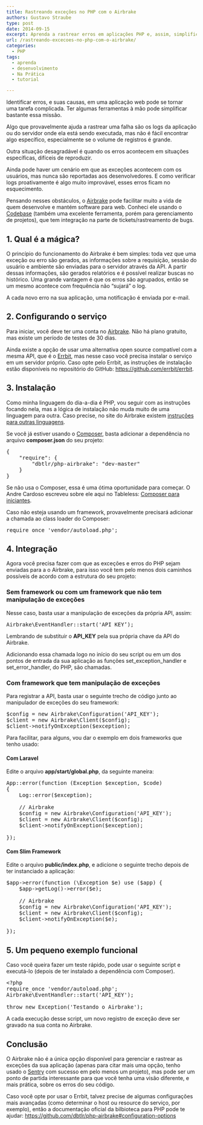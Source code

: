 ```yaml
---
title: Rastreando exceções no PHP com o Airbrake
authors: Gustavo Straube
type: post
date: 2014-09-15
excerpt: Aprenda a rastrear erros em aplicações PHP e, assim, simplificar a manutenção do seu código.
url: /rastreando-excecoes-no-php-com-o-airbrake/
categories:
  - PHP
tags:
  - aprenda
  - desenvolvimento
  - Na Prática
  - tutorial

---
```

Identificar erros, e suas causas, em uma aplicação web pode se tornar uma tarefa complicada. Ter algumas ferramentas à mão pode simplificar bastante essa missão.

Algo que provavelmente ajuda a rastrear uma falha são os logs da aplicação ou do servidor onde ela está sendo executada, mas não é fácil encontrar algo específico, especialmente se o volume de registros é grande.

Outra situação desagradável é quando os erros acontecem em situações específicas, difíceis de reproduzir.

Ainda pode haver um cenário em que as exceções acontecem com os usuários, mas nunca são reportadas aos desenvolvedores. E como verificar logs proativamente é algo muito improvável, esses erros ficam no esquecimento.

Pensando nesses obstáculos, o <a title="Airbrake" href="https://airbrake.io/" target="_blank">Airbrake</a> pode facilitar muito a vida de quem desenvolve e mantém software para web. Conheci ele usando o <a title="Codebase" href="https://www.codebasehq.com/" target="_blank">Codebase</a> (também uma excelente ferramenta, porém para gerenciamento de projetos), que tem integração na parte de tickets/rastreamento de bugs.

## 1. Qual é a mágica?

O princípio do funcionamento do Airbrake é bem simples: toda vez que uma exceção ou erro são gerados, as informações sobre a requisição, sessão do usuário e ambiente são enviadas para o servidor através da API. A partir dessas informações, são gerados relatórios e é possível realizar buscas no histórico. Uma grande vantagem é que os erros são agrupados, então se um mesmo acontece com frequência não “sujará” o log.

A cada novo erro na sua aplicação, uma notificação é enviada por e-mail.

## 2. Configurando o serviço

Para iniciar, você deve ter uma conta no <a title="Airbrake" href="https://airbrake.io/" target="_blank">Airbrake</a>. Não há plano gratuito, mas existe um período de testes de 30 dias.

Ainda existe a opção de usar uma alternativa open source compatível com a mesma API, que é o <a title="Errbit" href="https://github.com/errbit/errbit" target="_blank">Errbit</a>, mas nesse caso você precisa instalar o serviço em um servidor próprio. Caso opte pelo Errbit, as instruções de instalação estão disponíveis no repositório do GitHub: <a title="Repositório do Errbit no GitHub" href="https://github.com/errbit/errbit" target="_blank">https://github.com/errbit/errbit</a>.

## 3. Instalação

Como minha linguagem do dia-a-dia é PHP, vou seguir com as instruções focando nela, mas a lógica de instalação não muda muito de uma linguagem para outra. Caso precise, no site do Airbrake existem <a title="Integração do Airbrake com linguagens" href="https://airbrake.io/languages" target="_blank">instruções para outras linguagens</a>.

Se você já estiver usando o <a href="https://getcomposer.org/" target="_blank">Composer</a>, basta adicionar a dependência no arquivo **composer.json** do seu projeto:

<pre>{ 
    "require": {
        "dbtlr/php-airbrake": "dev-master"
    }
}</pre>

Se não usa o Composer, essa é uma ótima oportunidade para começar. O Andre Cardoso escreveu sobre ele aqui no Tableless: <a title="Composer para iniciantes" href="http://tableless.com.br/composer-para-iniciantes/" target="_blank">Composer para iniciantes</a>.

Caso não esteja usando um framework, provavelmente precisará adicionar a chamada ao class loader do Composer:

<pre>require_once 'vendor/autoload.php';</pre>

## 4. Integração

Agora você precisa fazer com que as exceções e erros do PHP sejam enviadas para a o Airbrake, para isso você tem pelo menos dois caminhos possíveis de acordo com a estrutura do seu projeto:

### Sem framework ou com um framework que não tem manipulação de exceções

Nesse caso, basta usar a manipulação de exceções da própria API, assim:

<pre>Airbrake\EventHandler::start('API_KEY’);</pre>

Lembrando de substituir o **API_KEY** pela sua própria chave da API do Airbrake.

Adicionando essa chamada logo no início do seu script ou em um dos pontos de entrada da sua aplicação as funções set\_exception\_handler e set\_error\_handler, do PHP, são chamadas.

### Com framework que tem manipulação de exceções

Para registrar a API, basta usar o seguinte trecho de código junto ao manipulador de exceções do seu framework:

<pre>$config = new Airbrake\Configuration('API_KEY');
$client = new Airbrake\Client($config);
$client-&gt;notifyOnException($exception);</pre>

Para facilitar, para alguns, vou dar o exemplo em dois frameworks que tenho usado:

#### Com Laravel

Edite o arquivo **app/start/global.php**, da seguinte maneira:

<pre>App::error(function (Exception $exception, $code)
{
    Log::error($exception);

    // Airbrake
    $config = new Airbrake\Configuration('API_KEY');
    $client = new Airbrake\Client($config);
    $client-&gt;notifyOnException($exception);

});</pre>

#### Com Slim Framework

Edite o arquivo **public/index.php**, e adicione o seguinte trecho depois de ter instanciado a aplicação:

<pre>$app-&gt;error(function (\Exception $e) use ($app) {
    $app-&gt;getLog()-&gt;error($e);

    // Airbrake
    $config = new Airbrake\Configuration('API_KEY');
    $client = new Airbrake\Client($config);
    $client-&gt;notifyOnException($e);

});</pre>

## 5. Um pequeno exemplo funcional

Caso você queira fazer um teste rápido, pode usar o seguinte script e executá-lo (depois de ter instalado a dependência com Composer).

<pre>&lt;?php
require_once 'vendor/autoload.php';
Airbrake\EventHandler::start('API_KEY');

throw new Exception('Testando o Airbrake');</pre>

A cada execução desse script, um novo registro de exceção deve ser gravado na sua conta no Airbrake.

## Conclusão

O Airbrake não é a única opção disponível para gerenciar e rastrear as exceções da sua aplicação (apenas para citar mais uma opção, tenho usado o <a title="Sentry" href="https://www.getsentry.com/" target="_blank">Sentry</a> com sucesso em pelo menos um projeto), mas pode ser um ponto de partida interessante para que você tenha uma visão diferente, e mais prática, sobre os erros do seu código.

Caso você opte por usar o Errbit, talvez precise de algumas configurações mais avançadas (como determinar o host ou resource do serviço, por exemplo), então a documentação oficial da bilbioteca para PHP pode te ajudar: <a title="Opções de configurações do PHP Airbrake" href="https://github.com/dbtlr/php-airbrake#configuration-options" target="_blank">https://github.com/dbtlr/php-airbrake#configuration-options</a>